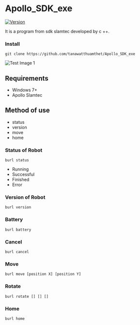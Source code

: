 # Apollo_SDK_exe
[![Version](https://badge.fury.io/gh/tterb%2FHyde.svg)](https://github.com/tanawatthuamthet)

It is a program from sdk slamtec developed by c ++.

### Install
  
```
git clone https://github.com/tanawatthuamthet/Apollo_SDK_exe
```
![Test Image 1](https://condorangsit.com/image_web/bangkok_university/banner%20bangkok%20university.jpg)
## Requirements
* Windows 7+
* Apollo Slamtec



## Method of use
* status
* version
* move
* home

### Status of Robot
   
```
burl status
```

* Running
* Successful
* Finished
* Error

### Version of Robot
   
```
burl version
```

### Battery
   
```
burl battery
```

### Cancel
   
```
burl cancel
```

### Move
   
```
burl move [position X] [position Y]
```

### Rotate
   
```
burl rotate [] [] []
```

### Home
   
```
burl home
```

